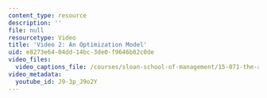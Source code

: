 ```yaml
---
content_type: resource
description: ''
file: null
resourcetype: Video
title: 'Video 2: An Optimization Model'
uid: e8273e64-04dd-14bc-3de0-f9646b82c0de
video_files:
  video_captions_file: /courses/sloan-school-of-management/15-071-the-analytics-edge-spring-2017/integer-optimization/operating-room-scheduling-making-hospitals-run-smoothly-recitation/video-2-an-optimization-model/video-2-an-optimization-model-0/J9-3p_J9o2Y.vtt
video_metadata:
  youtube_id: J9-3p_J9o2Y
---
```

